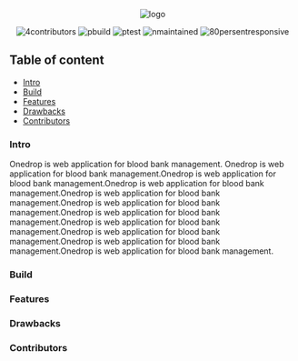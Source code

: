  <p align="center">
    <img src="https://github.com/aps08/onedrop/blob/main/front-end/src/assets/assets/logo.png" alt="logo"> 
</p>
<p align="center">
 <img src="https://img.shields.io/badge/contributors-4-blue" alt="4contributors"> 
 <img src="https://img.shields.io/badge/build-passing-brightgreen" alt="pbuild"> 
 <img src="https://img.shields.io/badge/test-passing-brightgreen" alt="ptest"> 
 <img src="https://img.shields.io/badge/maintained-no-red" alt="nmaintained"> 
 <img src="https://img.shields.io/badge/responsive-80-brightgreen" alt="80persentresponsive"> 
</p>

## Table of content
 - [Intro](#intro)
 - [Build](#build)
 - [Features](#features)
 - [Drawbacks](#drawbacks)
 - [Contributors](#contributors)


### Intro
Onedrop is web application for blood bank management. Onedrop is web application for blood bank management.Onedrop is web application for blood bank management.Onedrop is web application for blood bank management.Onedrop is web application for blood bank management.Onedrop is web application for blood bank management.Onedrop is web application for blood bank management.Onedrop is web application for blood bank management.Onedrop is web application for blood bank management.Onedrop is web application for blood bank management.Onedrop is web application for blood bank management.
### Build

### Features

### Drawbacks

### Contributors
